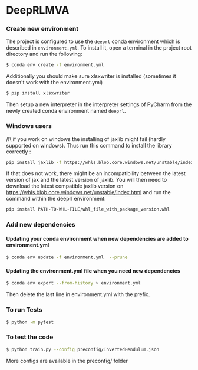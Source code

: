 # DeepRLMVA

### Create new environment

The project is configured to use the `deeprl` conda environment which is described in `environment.yml`. To install it,
open a terminal in the project root directory and run the following:

```bash
$ conda env create -f environment.yml
```

Additionally you should make sure xlsxwriter is installed (sometimes it doesn't work with the environment.yml)

```bash
$ pip install xlsxwriter 
```

Then setup a new interpreter in the interpreter settings of PyCharm from the newly created conda environment
named `deeprl`.

### Windows users

/!\ if you work on windows the installing of jaxlib might fail (hardly supported on windows). Thus run this command to
install the library correctly :

```bash
pip install jaxlib -f https://whls.blob.core.windows.net/unstable/index.html --use-deprecated legacy-resolver
```

If that does not work, there might be an incompatibility between the latest version of jax and the latest version of
jaxlib. You will then need to download the latest compatible jaxlib version
on https://whls.blob.core.windows.net/unstable/index.html and run the command within the deeprl environment:

```bash
pip install PATH-TO-WHL-FILE/whl_file_with_package_version.whl
```

### Add new dependencies

#### Updating your conda environment when new dependencies are added to environment.yml

```bash
$ conda env update -f environment.yml  --prune
```

#### Updating the environment.yml file when you need new dependencies

```bash
$ conda env export --from-history > environment.yml
```

Then delete the last line in environment.yml with the prefix.

### To run Tests

```bash
$ python -m pytest 
```

### To test the code

```bash
$ python train.py --config preconfig/InvertedPendulum.json
```

More configs are available in the preconfig/ folder
